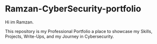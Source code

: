# Ramzan-CyberSecurity-portfolio
Hi im Ramzan.

This repository is my Professional Portfolio a place to showcase my Skills, Projects, Write-Ups, and my Journey in Cybersecurity. 
